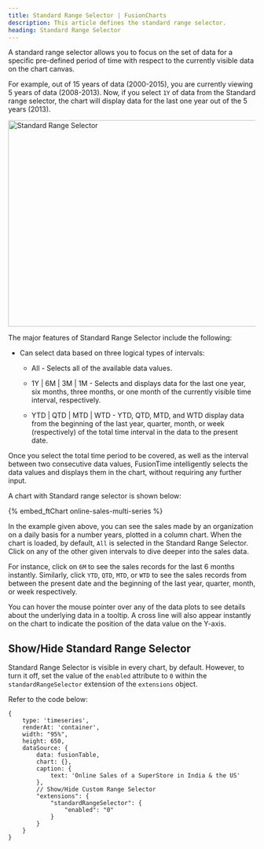 ```yaml
---
title: Standard Range Selector | FusionCharts
description: This article defines the standard range selector.
heading: Standard Range Selector
---
```


A standard range selector allows you to focus on the set of data for a specific pre-defined period of time with respect to the currently visible data on the chart canvas. 

For example, out of 15 years of data (2000-2015), you are currently viewing 5 years of data (2008-2013). Now, if you select `1Y` of data from the Standard range selector, the chart will display data for the last one year out of the 5 years (2013). 

<img src="{% site.baseurl %}/images/fusiontime-component-standard-range-selector.png" alt="Standard Range Selector" width="700" height="420">

The major features of Standard Range Selector include the following:

* Can select data based on three logical types of intervals:

    * All - Selects all of the available data values.

    * 1Y | 6M | 3M | 1M - Selects and displays data for the last one year, six months, three months, or one month of the currently visible time interval, respectively.

    * YTD | QTD | MTD | WTD - YTD, QTD, MTD, and WTD display data from the beginning of the last year, quarter, month, or week (respectively) of the total time interval in the data to the present date.

Once you select the total time period to be covered, as well as the interval between two consecutive data values, FusionTime intelligently selects the data values and displays them in the chart, without requiring any further input.

A chart with Standard range selector is shown below:

{% embed_ftChart online-sales-multi-series %}

In the example given above, you can see the sales made by an organization on a daily basis for a number years, plotted in a column chart. When the chart is loaded, by default, `All` is selected in the Standard Range Selector. Click on any of the other given intervals to dive deeper into the sales data. 

For instance, click on `6M` to see the sales records for the last 6 months instantly. Similarly, click `YTD`, `QTD`, `MTD`, or `WTD` to see the sales records from between the present date and the beginning of the last year, quarter, month, or week respectively.

You can hover the mouse pointer over any of the data plots to see details about the underlying data in a tooltip. A cross line will also appear instantly on the chart to indicate the position of the data value on the Y-axis.

## Show/Hide Standard Range Selector

Standard Range Selector is visible in every chart, by default. However, to turn it off, set the value of the `enabled` attribute to `0` within the `standardRangeSelector` extension of the `extensions` object.

Refer to the code below:

```
{
    type: 'timeseries',
    renderAt: 'container',
    width: "95%",
    height: 650,
    dataSource: {
        data: fusionTable,
        chart: {},
        caption: {
            text: 'Online Sales of a SuperStore in India & the US'
        },
        // Show/Hide Custom Range Selector
        "extensions": {
			"standardRangeSelector": {
				"enabled": "0"
			}
		}
    }
}
```

